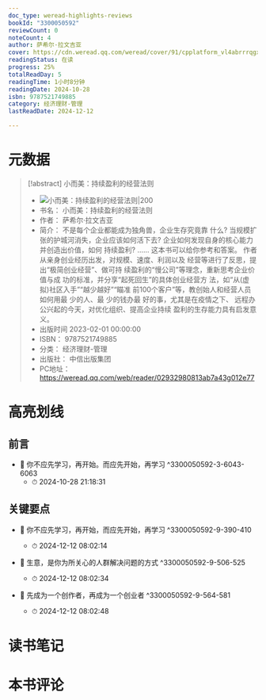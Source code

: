```yaml
---
doc_type: weread-highlights-reviews
bookId: "3300050592"
reviewCount: 0
noteCount: 4
author: 萨希尔·拉文吉亚
cover: https://cdn.weread.qq.com/weread/cover/91/cpplatform_vl4abrrrqgxnry833gcrtt/t7_cpplatform_vl4abrrrqgxnry833gcrtt1677578056.jpg
readingStatus: 在读
progress: 25%
totalReadDay: 5
readingTime: 1小时8分钟
readingDate: 2024-10-28
isbn: 9787521749885
category: 经济理财-管理
lastReadDate: 2024-12-12

---
```

# 元数据
> [!abstract] 小而美：持续盈利的经营法则
> - ![ 小而美：持续盈利的经营法则|200](https://cdn.weread.qq.com/weread/cover/91/cpplatform_vl4abrrrqgxnry833gcrtt/t7_cpplatform_vl4abrrrqgxnry833gcrtt1677578056.jpg)
> - 书名： 小而美：持续盈利的经营法则
> - 作者： 萨希尔·拉文吉亚
> - 简介： 不是每个企业都能成为独角兽，企业生存究竟靠 什么? 当规模扩张的护城河消失，企业应该如何活下去? 企业如何发现自身的核心能力并创造出价值，如何 持续盈利? ...... 这本书可以给你参考和答案。 作者从亲身创业经历出发，对规模、速度、利润以及 经营等进行了反思，提出“极简创业经营”、做可持 续盈利的“慢公司”等理念，重新思考企业价值与成 功的标准，并分享“起死回生”的具体创业经营方 法，如“从(虚拟)社区入手”“越少越好”“瞄准 前100个客户”等，教创始人和经营人员如何用最 少的人、最 少的钱办最 好的事，尤其是在疫情之下、 远程办公兴起的今天，对优化组织、提高企业持续 盈利的生存能力具有启发意义。
> - 出版时间 2023-02-01 00:00:00
> - ISBN： 9787521749885
> - 分类： 经济理财-管理
> - 出版社： 中信出版集团
> - PC地址：https://weread.qq.com/web/reader/02932980813ab7a43g012e77

# 高亮划线

## 前言


- 📌 你不应先学习，再开始。而应先开始，再学习  ^3300050592-3-6043-6063
    - ⏱ 2024-10-28 21:18:31 
## 关键要点


- 📌 你不应先学习，再开始，而应先开始，再学习  ^3300050592-9-390-410
    - ⏱ 2024-12-12 08:02:14 

- 📌 生意，是你为所关心的人群解决问题的方式  ^3300050592-9-506-525
    - ⏱ 2024-12-12 08:02:34 

- 📌 先成为一个创作者，再成为一个创业者  ^3300050592-9-564-581
    - ⏱ 2024-12-12 08:02:48 
# 读书笔记

# 本书评论

